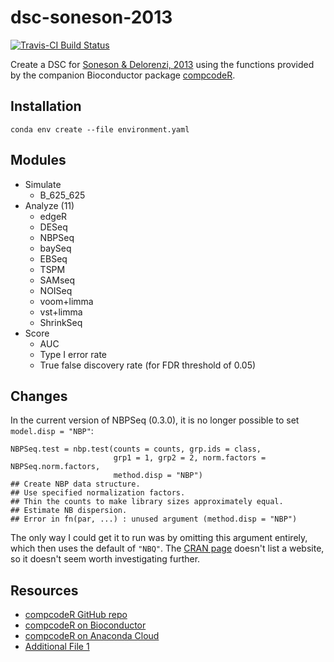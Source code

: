 # dsc-soneson-2013

[![Travis-CI Build Status](https://travis-ci.org/jdblischak/dsc-soneson-2013.svg?branch=master)](https://travis-ci.org/jdblischak/dsc-soneson-2013)

Create a DSC for [Soneson & Delorenzi, 2013][soneson2013] using the functions
provided by the companion Bioconductor package [compcodeR][].

[compcodeR]: https://www.bioconductor.org/packages/release/bioc/html/compcodeR.html
[soneson2013]: https://bmcbioinformatics.biomedcentral.com/articles/10.1186/1471-2105-14-91

## Installation

```
conda env create --file environment.yaml
```

## Modules

* Simulate
  * B_625_625
* Analyze (11)
  * edgeR
  * DESeq
  * NBPSeq
  * baySeq
  * EBSeq
  * TSPM
  * SAMseq
  * NOISeq
  * voom+limma
  * vst+limma
  * ShrinkSeq
* Score
  * AUC
  * Type I error rate
  * True false discovery rate (for FDR threshold of 0.05)

## Changes

In the current version of NBPSeq (0.3.0), it is no longer possible to set `model.disp = "NBP"`:

```
NBPSeq.test = nbp.test(counts = counts, grp.ids = class,
                       grp1 = 1, grp2 = 2, norm.factors = NBPSeq.norm.factors,
                       method.disp = "NBP")
## Create NBP data structure.
## Use specified normalization factors.
## Thin the counts to make library sizes approximately equal.
## Estimate NB dispersion.
## Error in fn(par, ...) : unused argument (method.disp = "NBP")
```

The only way I could get it to run was by omitting this argument entirely, which
then uses the default of `"NBQ"`. The [CRAN
page](https://cran.r-project.org/package=NBPSeq) doesn't list a website, so it
doesn't seem worth investigating further.

## Resources

* [compcodeR GitHub repo](https://github.com/csoneson/compcodeR)
* [compcodeR on Bioconductor][compcodeR]
* [compcodeR on Anaconda Cloud](https://anaconda.org/bioconda/bioconductor-compcoder)
* [Additional File 1][supp]

[supp]: https://static-content.springer.com/esm/art%3A10.1186%2F1471-2105-14-91/MediaObjects/12859_2012_5756_MOESM1_ESM.pdf
